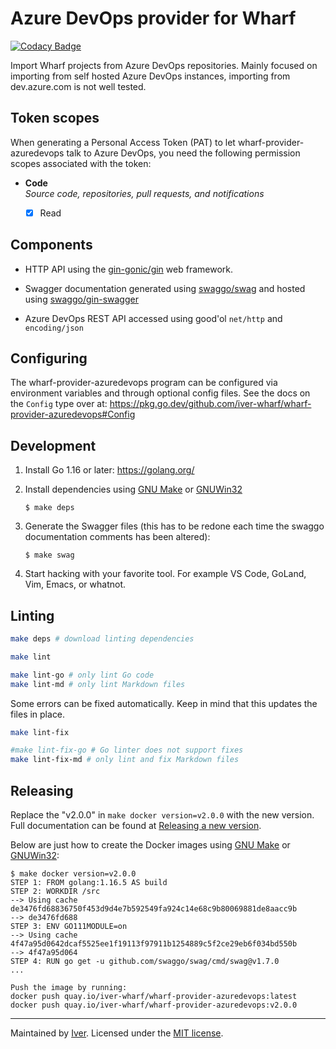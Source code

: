 # Azure DevOps provider for Wharf

[![Codacy Badge](https://app.codacy.com/project/badge/Grade/59a6dd65afcc4f2181c00d043e986b86)](https://www.codacy.com/gh/iver-wharf/wharf-provider-azuredevops/dashboard?utm_source=github.com\&utm_medium=referral\&utm_content=iver-wharf/wharf-provider-azuredevops\&utm_campaign=Badge_Grade)

Import Wharf projects from Azure DevOps repositories. Mainly focused on
importing from self hosted Azure DevOps instances, importing from
dev.azure.com is not well tested.

## Token scopes

When generating a Personal Access Token (PAT) to let wharf-provider-azuredevops
talk to Azure DevOps, you need the following permission scopes associated with
the token:

- **Code**\
  *Source code, repositories, pull requests, and notifications*

  - [x] Read

## Components

- HTTP API using the [gin-gonic/gin](https://github.com/gin-gonic/gin)
  web framework.

- Swagger documentation generated using
  [swaggo/swag](https://github.com/swaggo/swag) and hosted using
  [swaggo/gin-swagger](https://github.com/swaggo/gin-swagger)

- Azure DevOps REST API accessed using good'ol `net/http` and `encoding/json`

## Configuring

The wharf-provider-azuredevops program can be configured via environment
variables and through optional config files. See the docs on the `Config` type
over at: <https://pkg.go.dev/github.com/iver-wharf/wharf-provider-azuredevops#Config>

## Development

1. Install Go 1.16 or later: <https://golang.org/>

2. Install dependencies using [GNU Make](https://www.gnu.org/software/make/) or 
   [GNUWin32](http://gnuwin32.sourceforge.net/install.html)

   ```console
   $ make deps
   ```

3. Generate the Swagger files (this has to be redone each time the swaggo
   documentation comments has been altered):

   ```console
   $ make swag
   ```

4. Start hacking with your favorite tool. For example VS Code, GoLand,
   Vim, Emacs, or whatnot.

## Linting

```sh
make deps # download linting dependencies

make lint

make lint-go # only lint Go code
make lint-md # only lint Markdown files
```

Some errors can be fixed automatically. Keep in mind that this updates the
files in place.

```sh
make lint-fix

#make lint-fix-go # Go linter does not support fixes
make lint-fix-md # only lint and fix Markdown files
```

## Releasing

Replace the "v2.0.0" in `make docker version=v2.0.0` with the new version. Full
documentation can be found at [Releasing a new version](https://iver-wharf.github.io/#/development/releasing-a-new-version).

Below are just how to create the Docker images using [GNU Make](https://www.gnu.org/software/make/)
or [GNUWin32](http://gnuwin32.sourceforge.net/install.html):

```console
$ make docker version=v2.0.0
STEP 1: FROM golang:1.16.5 AS build
STEP 2: WORKDIR /src
--> Using cache de3476fd68836750f453d9d4e7b592549fa924c14e68c9b80069881de8aacc9b
--> de3476fd688
STEP 3: ENV GO111MODULE=on
--> Using cache 4f47a95d0642dcaf5525ee1f19113f97911b1254889c5f2ce29eb6f034bd550b
--> 4f47a95d064
STEP 4: RUN go get -u github.com/swaggo/swag/cmd/swag@v1.7.0
...

Push the image by running:
docker push quay.io/iver-wharf/wharf-provider-azuredevops:latest
docker push quay.io/iver-wharf/wharf-provider-azuredevops:v2.0.0
```

---

Maintained by [Iver](https://www.iver.com/en).
Licensed under the [MIT license](./LICENSE).
